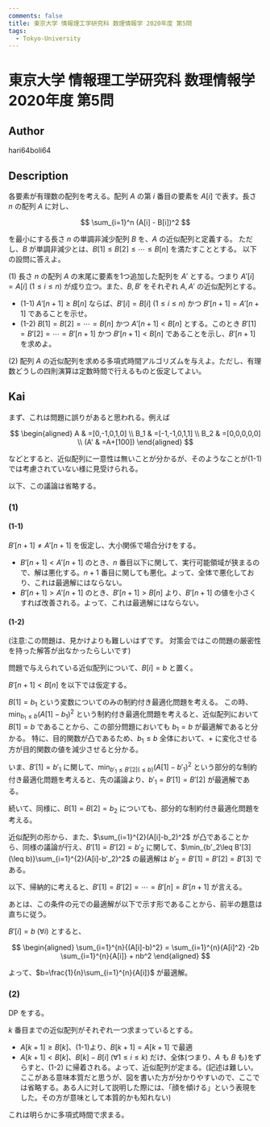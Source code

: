 ```yaml
---
comments: false
title: 東京大学 情報理工学研究科 数理情報学 2020年度 第5問
tags:
  - Tokyo-University
---
```

# 東京大学 情報理工学研究科 数理情報学 2020年度 第5問

## **Author**
hari64boli64

## **Description**
各要素が有理数の配列を考える。配列 $A$ の第 $i$ 番目の要素を $A[i]$ で表す。長さ $n$ の配列 $A$ に対し、

$$
\sum_{i=1}^n (A[i] - B[i])^2
$$

を最小にする長さ $n$ の単調非減少配列 $B$ を、$A$ の近似配列と定義する。
ただし、$B$ が単調非減少とは、$B[1] \leq B[2] \leq \cdots \leq B[n]$ を満たすこととする。
以下の設問に答えよ。

(1) 長さ $n$ の配列 $A$ の末尾に要素を1つ追加した配列を $A'$ とする。つまり $A'[i]=A[i] \ (1 \leq i \leq n)$ が成り立つ。また、$B, B'$ をそれぞれ $A, A'$ の近似配列とする。

- (1-1) $A'[n+1] \geq B[n]$ ならば、$B'[i]=B[i] \ (1 \leq i \leq n)$ かつ $B'[n+1]=A'[n+1]$ であることを示せ。
- (1-2) $B[1]=B[2]=\cdots =B[n]$ かつ $A'[n+1] < B[n]$ とする。このとき $B'[1] = B'[2] = \cdots = B'[n+1]$ かつ $B'[n+1] < B[n]$ であることを示し、$B'[n+1]$ を求めよ。

(2) 配列 $A$ の近似配列を求める多項式時間アルゴリズムを与えよ。ただし、有理数どうしの四則演算は定数時間で行えるものと仮定してよい。

## **Kai**
まず、これは問題に誤りがあると思われる。例えば

$$
\begin{aligned}
    A   & =[0,-1,0,1,0]  \\
    B_1 & =[-1,-1,0,1,1] \\
    B_2 & =[0,0,0,0,0]   \\
    (A' & =A+[100])
\end{aligned}
$$

などとすると、近似配列に一意性は無いことが分かるが、そのようなことが(1-1)では考慮されていない様に見受けられる。

以下、この議論は省略する。

### (1)
#### (1-1)
$B'[n+1] \neq A'[n+1]$ を仮定し、大小関係で場合分けをする。

- $B'[n+1] < A'[n+1]$ のとき、$n$ 番目以下に関して、実行可能領域が狭まるので、解は悪化する。$n+1$ 番目に関しても悪化。よって、全体で悪化しており、これは最適解にはならない。
- $B'[n+1] > A'[n+1]$ のとき、$B'[n+1]>B[n]$ より、$B'[n+1]$ の値を小さくすれば改善される。よって、これは最適解にはならない。

#### (1-2)
(注意:この問題は、見かけよりも難しいはずです。
対策会ではこの問題の厳密性を持った解答が出なかったらしいです)

問題で与えられている近似配列について、$B[i]=b$ と置く。

$B'[n+1]<B[n]$ を以下では仮定する。

$B[1]=b_1$ という変数についてのみの制約付き最適化問題を考える。
この時、$\min_{b_1\leq b}(A[1]-b_1)^2$ という制約付き最適化問題を考えると、近似配列において $B[1]=b$ であることから、この部分問題においても $b_1=b$ が最適解であると分かる。
特に、目的関数が凸であるため、$b_1 \leq b$ 全体において、$+$ に変化させる方が目的関数の値を減少させると分かる。

いま、$B'[1]=b'_1$ に関して、$\min_{b'_1 \leq B'[2] (\leq b)}(A[1]-b'_1)^2$ という部分的な制約付き最適化問題を考えると、先の議論より、$b'_1=B'[1]=B'[2]$ が最適解である。

続いて、同様に、$B[1]=B[2]=b_2$ についても、部分的な制約付き最適化問題を考える。

近似配列の形から、また、$\sum_{i=1}^{2}(A[i]-b_2)^2$ が凸であることから、同様の議論が行え、$B'[1]=B'[2]=b'_2$ に関して、$\min_{b'_2\leq B'[3](\leq b)}\sum_{i=1}^{2}(A[i]-b'_2)^2$ の最適解は $b'_2=B'[1]=B'[2]=B'[3]$ である。

以下、帰納的に考えると、$B'[1]=B'[2]=\cdots=B'[n]=B'[n+1]$ が言える。

あとは、この条件の元での最適解が以下で示す形であることから、前半の題意は直ちに従う。

$B'[i]=b \; (\forall i)$ とすると、

$$
\begin{aligned}
    \sum_{i=1}^{n}{(A[i]-b)^2} = \sum_{i=1}^{n}{A[i]^2} -2b \sum_{i=1}^{n}{A[i]} + nb^2
\end{aligned}
$$

よって、$b=\frac{1}{n}\sum_{i=1}^{n}{A[i]}$ が最適解。

### (2)
DP をする。

$k$ 番目までの近似配列がそれぞれ一つ求まっているとする。

- $A[k+1] \geq B[k]$、(1-1)より、$B[k+1]=A[k+1]$ で最適
- $A[k+1] < B[k]$、$B[k]-B[i] \; (\forall 1 \leq i \leq k)$ だけ、全体(つまり、$A$ も $B$ も)をずらすと、(1-2) に帰着される。よって、近似配列が定まる。(記述は難しい。ここがある意味本質だと思うが、図を書いた方が分かりやすいので、ここでは省略する。ある人に対して説明した際には、「顔を傾ける」という表現をした。その方が意味として本質的かも知れない)

これは明らかに多項式時間で求まる。